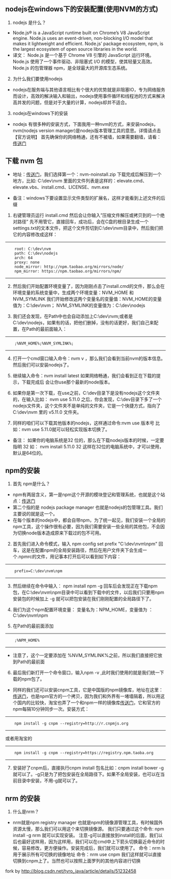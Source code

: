 ## nodejs在windows下的安装配置(使用NVM的方式)
1. nodejs 是什么？
* Node.js® is a JavaScript runtime built on Chrome’s V8 JavaScript engine. Node.js uses an event-driven, non-blocking I/O model that makes it lightweight and efficient. Node.js’ package ecosystem, npm, is the largest ecosystem of open source libraries in the world.
* 译文：
Node.js 是一个基于 Chrome V8 引擎的 JavaScript 运行环境。Node.js 使用了一个事件驱动、非阻塞式 I/O 的模型，使其轻量又高效。Node.js 的包管理器 npm，是全球最大的开源库生态系统。
2. 为什么我们要使用nodejs
* nodejs在服务端与其他语言相比有个很大的优势就是非阻塞IO，专为网络服务而设计，高效的解决输入和输出，nodejs使用事件循环和线程池的方式来解决高并发的问题，但是对于大量的计算，nodejs却并不适合。
3. nodejs在windows下的安装
* nodejs 有很多种的安装方式，下面我用一种nvm的方式，来安装nodejs，nvm(nodejs version manager)是nodejs版本管理工具的意思。详情请点击【官方说明】
首先确保你的网络畅通，还有不被墙，如果需要翻墙，请看： 
[传送门](https://github.com/getlantern/lantern)

## 下载 nvm 包 
* 地址：[传送门](https://github.com/coreybutler/nvm-windows/releases)，我们选择第一个：nvm-noinstall.zip 下载完成后解压到一个地方，比如: C:\dev\nvm 里面的文件列表是这样的：elevate.cmd、elevate.vbs、install.cmd、LICENSE、nvm.exe

* 备注：windows下要设置显示文件类型的扩展名，这样才能看到上述文件的后缀

1. 右键管理员运行 install.cmd 然后会让你输入”压缩文件解压或拷贝到的一个绝对路径” 先不用管它，直接回车，成功后，会在C盘的根目录生成一个settings.txt的文本文件，把这个文件剪切到C:\dev\nvm目录中，然后我们把它的内容修改成这样：
***
		root: C:\dev\nvm 
		path: C:\dev\nodejs 
		arch: 64 
		proxy: none 
		node_mirror: http://npm.taobao.org/mirrors/node/ 
		npm_mirror: https://npm.taobao.org/mirrors/npm/
***
2. 然后我们开始配置环境变量了，因为刚刚点击了install.cmd的文件，那么会在环境变量的系统变量中，生成两个环境变量：NVM_HOME 和 NVM_SYMLINK 我们开始修改这两个变量名的变量值：NVM_HOME的变量值为：C:\dev\nvm； NVM_SYMLINK的变量值为：C:\dev\nodejs

3. 我们还会发现，在Path中也会自动添加上C:\dev\nvm;或者是C:\dev\nodejs，如果有的话，把他们删掉，没有的话更好，我们自己来配置，在Path的最前面输入：
***
 		;%NVM_HOME%;%NVM_SYMLINK%;
***

4. 打开一个cmd窗口输入命令：nvm v ，那么我们会看到当前nvm的版本信息。然后我们可以安装nodejs了。

5. 继续输入命令：nvm install latest 如果网络畅通，我们会看到正在下载的提示，下载完成后 会让你use那个最新的node版本。

6. 如果你是第一次下载，在use之前，C:\dev目录下是没有nodejs这个文件夹的，在输入比如： nvm use 5.11.0 之后，你会发现，C:\dev目录下多了一个nodejs文件夹，这个文件夹不是单纯的文件夹，它是一个快捷方式，指向了 C:\dev\nvm 里的 v5.11.0 文件夹。

7. 同样的咱们可以下载其他版本的nodejs，这样通过命令:nvm use 版本号 比如：nvm use 5.11.0就可以轻松实现版本切换了。

* 备注： 如果你的电脑系统是32 位的，那么在下载nodejs版本的时候，一定要指明 32 如： nvm install 5.11.0 32 这样在32位的电脑系统中，才可以使用，默认是64位的。

## npm的安装

1. 首先 npm是什么？ 
* npm有两层含义，第一是npm这个开源的模块登记和管理系统，也就是这个站点：[传送门](https://www.npmjs.com) 
* 第二个指的是 nodejs package manager 也就是nodejs的包管理工具。我们主要说的就是这一个。 
* 在每个版本的nodejs中，都会自带npm，为了统一起见，我们安装一个全局的npm工具，这个操作很有必要，因为我们需要安装一些全局的其他包，不会因为切换node版本造成原来下载过的包不可用。
2. 首先我们进入命令模式，输入 npm config set prefix "C:\dev\nvm\npm" 回车，这是在配置npm的全局安装路径，然后在用户文件夹下会生成一个.npmrc的文件，用记事本打开后可以看到如下内容：
***
		prefix=C:\dev\nvm\npm
***
3. 然后继续在命令中输入： npm install npm -g 回车后会发现正在下载npm包，在C:\dev\nvm\npm目录中可以看到下载中的文件，以后我们只要用npm安装包的时候加上 -g 就可以把包安装在我们刚刚配置的全局路径下了。

4. 我们为这个npm配置环境变量： 变量名为：NPM_HOME，变量值为 ：C:\dev\nvm\npm

5. 在Path的最前面添加
***
		;%NPM_HOME%
***
* 注意了，这个一定要添加在 %NVM_SYMLINK%之前，所以我们直接把它放到Path的最前面

6. 最后我们新打开一个命令窗口，输入npm -v ,此时我们使用的就是我们统一下载的npm包了。

* 同样的我们还可以安装cnpm工具，它是中国版的npm镜像库，地址在这里：[传送门](https://cnpmjs.org/)，也是npm官方的一个拷贝，因为我们和外界有一堵墙隔着，所以用这个国内的比较快，淘宝也弄了一个和npm一样的镜像库[传送门](http://npm.taobao.org/)，它和官方的npm每隔10分钟同步一次。安装方式：
***
		npm install -g cnpm --registry=http://r.cnpmjs.org
***
或者用淘宝的
***
		npm install -g cnpm --registry=https://registry.npm.taoba.org
***
7. 安装好了cnpm后，直接执行cnpm install 包名比如：cnpm install bower -g 就可以了。-g只是为了把包安装在全局路径下。如果不全局安装，也可以在当前目录中安装，不用-g就可以了。
## nrm 的安装

1. 什么是nrm？ 
* nrm就是npm registry manager 也就是npm的镜像源管理工具，有时候国外资源太慢，那么我们可以用这个来切换镜像源。 
我们只要通过这个命令: npm install -g nrm 就可以实现安装。 
注意-g可以直接放到install的后面，我们以后也最好这样用，因为这样用，我们可以在cmd中上下箭头切换最近命令的时候，容易修改，更方便操作。安装完成后，我们就可以使用了。
命令：nrm ls 用于展示所有可切换的镜像地址
命令：nrm use cnpm 我们这样就可以直接切换到cnpm上了。当然也可以按照上面罗列的其他内容进行切换

fork by http://blog.csdn.net/tyro_java/article/details/51232458
